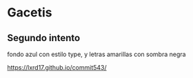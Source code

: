 # Gacetis
## Segundo intento

fondo azul con estilo type, y letras amarillas con sombra negra

https://lxrd17.github.io/commit543/
